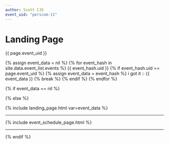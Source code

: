 ```yaml
---
author: Scott CJX
event_uid: "perscom-11"
---
```


# Landing Page

<!-- {% assign event_data = site.data.events.items[page.event_uid] %} -->

{{ page.event_uid }}

{% assign event_data = nil %}
{% for event_hash in site.data.event_list.events %}
  {{ event_hash.uid }}
  {% if event_hash.uid == page.event_uid %}
    {% assign event_data = event_hash %}
    i got it :: {{ event_data }}
    {% break %}
  {% endif %}
{% endfor %}

{% if event_data == nil %}

{% else %}

{% include landing_page.html var=event_data %}

<hr>

{% include event_schedule_page.html %}

<hr>

{% endif %}
